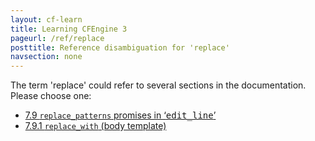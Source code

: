 ```yaml
---
layout: cf-learn
title: Learning CFEngine 3
pageurl: /ref/replace
posttitle: Reference disambiguation for 'replace'
navsection: none
---
```


The term 'replace' could refer to several sections in the documentation. Please choose one:

- [7.9 <code>replace_patterns</code> promises in &lsquo;<samp><span class="samp">edit_line</span></samp>&rsquo;](https://cfengine.com/manuals/cf3-reference.html#replace_patterns-in-edit_line-promises)
- [7.9.1 <code>replace_with</code> (body template)](https://cfengine.com/manuals/cf3-reference.html#replace_with-in-replace_patterns)
